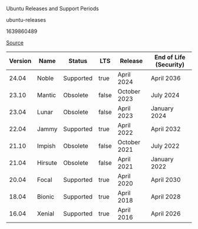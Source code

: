 Ubuntu Releases and Support Periods

ubuntu-releases

1639860489

[Source](https://wiki.ubuntu.com/Releases)

| Version | Name    | Status    | LTS   | Release      | End of Life (Security) |
|---------|---------|-----------|-------|--------------|------------------------|
| 24.04   | Noble   | Supported | true  | April 2024   | April 2036             |
| 23.10   | Mantic  | Obsolete  | false | October 2023 | July 2024              |
| 23.04   | Lunar   | Obsolete  | false | April 2023   | January 2024           |
| 22.04   | Jammy   | Supported | true  | April 2022   | April 2032             |
| 21.10   | Impish  | Obsolete  | false | October 2021 | July 2022              |
| 21.04   | Hirsute | Obsolete  | false | April 2021   | January 2022           |
| 20.04   | Focal   | Supported | true  | April 2020   | April 2030             |
| 18.04   | Bionic  | Supported | true  | April 2018   | April 2028             |
| 16.04   | Xenial  | Supported | true  | April 2016   | April 2026             |
